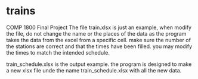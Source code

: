 # trains
COMP 1800 Final Project
The file train.xlsx is just an example, when modify the file, do not change the name or the places of the data as the program takes the data from the excel from a specific cell. make sure the number of the stations are correct and that the times have been filled. you may modify the times to match the intended schedule. 

train_schedule.xlsx is the output example. the program is designed to make a new xlsx file unde the name train_schedule.xlsx with all the new data.
